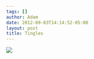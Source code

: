```yaml
---
tags: []
author: Adam
date: 2012-09-03T14:14:52-05:00
layout: post
title: Tingles
---
```


![](/media/m9siwuBnej1qga9s2o1_1280.jpg)
